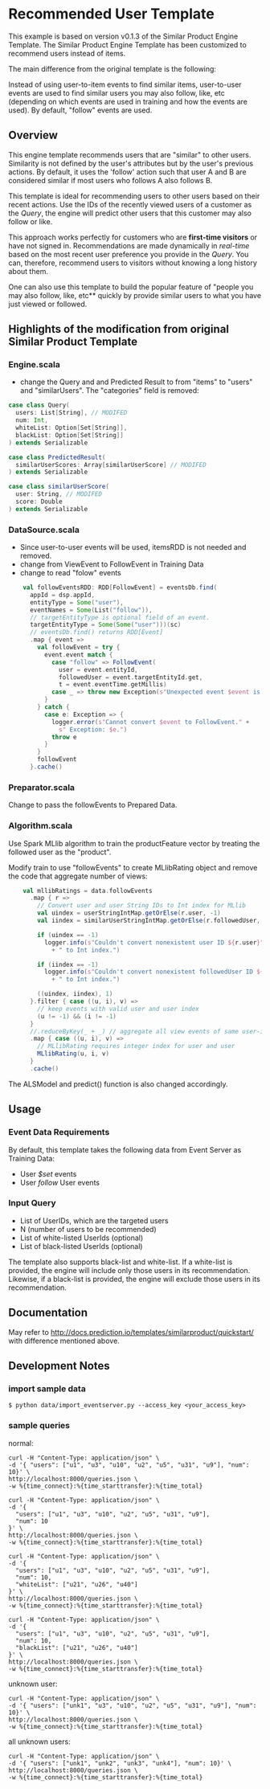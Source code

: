 # Recommended User Template

This example is based on version v0.1.3 of the Similar Product Engine Template. The Similar Product Engine Template has been customized to recommend users instead of items.

The main difference from the original template is the following:

Instead of using user-to-item events to find similar items, user-to-user events are used to find similar users you may also follow, like, etc (depending on which events are used in training and how the events are used). By default, "follow" events are used.

## Overview

This engine template recommends users that are "similar" to other users.
Similarity is not defined by the user's attributes but by the user's previous actions. By default, it uses the 'follow' action such that user A and B are considered similar if most users who follows A also follows B.

This template is ideal for recommending users to other users based on their recent actions.
Use the IDs of the recently viewed users of a customer as the *Query*,
the engine will predict other users that this customer may also follow or like.

This approach works perfectly for customers who are **first-time visitors** or have not signed in.
Recommendations are made dynamically in *real-time* based on the most recent user preference you provide in the *Query*.
You can, therefore, recommend users to visitors without knowing a long history about them.

One can also use this template to build the popular feature of "people you may also follow, like, etc** quickly by provide similar users to what you have just viewed or followed.


## Highlights of the modification from original Similar Product Template

### Engine.scala

- change the Query and and Predicted Result to from "items" to "users" and "similarUsers". The "categories" field is removed:

```scala
case class Query(
  users: List[String], // MODIFED
  num: Int,
  whiteList: Option[Set[String]],
  blackList: Option[Set[String]]
) extends Serializable

case class PredictedResult(
  similarUserScores: Array[similarUserScore] // MODIFED
) extends Serializable

case class similarUserScore(
  user: String, // MODIFED
  score: Double
) extends Serializable
```

### DataSource.scala

- Since user-to-user events will be used, itemsRDD is not needed and removed.
- change from ViewEvent to FollowEvent in Training Data
- change to read "folow" events

```scala
    val followEventsRDD: RDD[FollowEvent] = eventsDb.find(
      appId = dsp.appId,
      entityType = Some("user"),
      eventNames = Some(List("follow")),
      // targetEntityType is optional field of an event.
      targetEntityType = Some(Some("user")))(sc)
      // eventsDb.find() returns RDD[Event]
      .map { event =>
        val followEvent = try {
          event.event match {
            case "follow" => FollowEvent(
              user = event.entityId,
              followedUser = event.targetEntityId.get,
              t = event.eventTime.getMillis)
            case _ => throw new Exception(s"Unexpected event $event is read.")
          }
        } catch {
          case e: Exception => {
            logger.error(s"Cannot convert $event to FollowEvent." +
              s" Exception: $e.")
            throw e
          }
        }
        followEvent
      }.cache()
```

### Preparator.scala

Change to pass the followEvents to Prepared Data.

### Algorithm.scala

Use Spark MLlib algorithm to train the productFeature vector by treating the followed user as the "product".

Modify train to use "followEvents" to create MLlibRating object and remove the code that aggregate number of views:

```scala
    val mllibRatings = data.followEvents
      .map { r =>
        // Convert user and user String IDs to Int index for MLlib
        val uindex = userStringIntMap.getOrElse(r.user, -1)
        val iindex = similarUserStringIntMap.getOrElse(r.followedUser, -1)

        if (uindex == -1)
          logger.info(s"Couldn't convert nonexistent user ID ${r.user}"
            + " to Int index.")

        if (iindex == -1)
          logger.info(s"Couldn't convert nonexistent followedUser ID ${r.followedUser}"
            + " to Int index.")

        ((uindex, iindex), 1)
      }.filter { case ((u, i), v) =>
        // keep events with valid user and user index
        (u != -1) && (i != -1)
      }
      //.reduceByKey(_ + _) // aggregate all view events of same user-item pair // NOTE: REMOVED!!
      .map { case ((u, i), v) =>
        // MLlibRating requires integer index for user and user
        MLlibRating(u, i, v)
      }
      .cache()
```

The ALSModel and predict() function is also changed accordingly.


## Usage

### Event Data Requirements

By default, this template takes the following data from Event Server as Training Data:

- User *$set* events
- User *follow* User events

### Input Query

- List of UserIDs, which are the targeted users
- N (number of users to be recommended)
- List of white-listed UserIds (optional)
- List of black-listed UserIds (optional)

The template also supports black-list and white-list. If a white-list is provided, the engine will include only those users in its recommendation.
Likewise, if a black-list is provided, the engine will exclude those users in its recommendation.

## Documentation

May refer to http://docs.prediction.io/templates/similarproduct/quickstart/ with difference mentioned above.

## Development Notes

### import sample data

```
$ python data/import_eventserver.py --access_key <your_access_key>
```

### sample queries

normal:

```
curl -H "Content-Type: application/json" \
-d '{ "users": ["u1", "u3", "u10", "u2", "u5", "u31", "u9"], "num": 10}' \
http://localhost:8000/queries.json \
-w %{time_connect}:%{time_starttransfer}:%{time_total}
```

```
curl -H "Content-Type: application/json" \
-d '{
  "users": ["u1", "u3", "u10", "u2", "u5", "u31", "u9"],
  "num": 10
}' \
http://localhost:8000/queries.json \
-w %{time_connect}:%{time_starttransfer}:%{time_total}
```

```
curl -H "Content-Type: application/json" \
-d '{
  "users": ["u1", "u3", "u10", "u2", "u5", "u31", "u9"],
  "num": 10,
  "whiteList": ["u21", "u26", "u40"]
}' \
http://localhost:8000/queries.json \
-w %{time_connect}:%{time_starttransfer}:%{time_total}
```

```
curl -H "Content-Type: application/json" \
-d '{
  "users": ["u1", "u3", "u10", "u2", "u5", "u31", "u9"],
  "num": 10,
  "blackList": ["u21", "u26", "u40"]
}' \
http://localhost:8000/queries.json \
-w %{time_connect}:%{time_starttransfer}:%{time_total}
```

unknown user:

```
curl -H "Content-Type: application/json" \
-d '{ "users": ["unk1", "u3", "u10", "u2", "u5", "u31", "u9"], "num": 10}' \
http://localhost:8000/queries.json \
-w %{time_connect}:%{time_starttransfer}:%{time_total}
```


all unknown users:

```
curl -H "Content-Type: application/json" \
-d '{ "users": ["unk1", "unk2", "unk3", "unk4"], "num": 10}' \
http://localhost:8000/queries.json \
-w %{time_connect}:%{time_starttransfer}:%{time_total}
```

